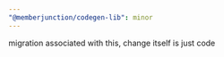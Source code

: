 ```yaml
---
"@memberjunction/codegen-lib": minor
---
```


migration associated with this, change itself is just code
